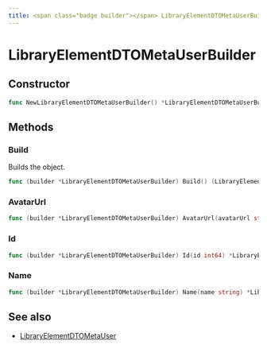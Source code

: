 ```yaml
---
title: <span class="badge builder"></span> LibraryElementDTOMetaUserBuilder
---
```

# <span class="badge builder"></span> LibraryElementDTOMetaUserBuilder

## Constructor

```go
func NewLibraryElementDTOMetaUserBuilder() *LibraryElementDTOMetaUserBuilder
```
## Methods

### <span class="badge object-method"></span> Build

Builds the object.

```go
func (builder *LibraryElementDTOMetaUserBuilder) Build() (LibraryElementDTOMetaUser, error)
```

### <span class="badge object-method"></span> AvatarUrl

```go
func (builder *LibraryElementDTOMetaUserBuilder) AvatarUrl(avatarUrl string) *LibraryElementDTOMetaUserBuilder
```

### <span class="badge object-method"></span> Id

```go
func (builder *LibraryElementDTOMetaUserBuilder) Id(id int64) *LibraryElementDTOMetaUserBuilder
```

### <span class="badge object-method"></span> Name

```go
func (builder *LibraryElementDTOMetaUserBuilder) Name(name string) *LibraryElementDTOMetaUserBuilder
```

## See also

 * <span class="badge object-type-struct"></span> [LibraryElementDTOMetaUser](./object-LibraryElementDTOMetaUser.md)
